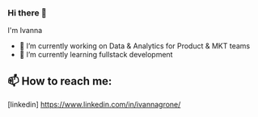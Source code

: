 ### Hi there 👋

I'm Ivanna

- 🔭 I’m currently working on Data & Analytics for Product & MKT teams
- 🌱 I’m currently learning fullstack development

## 📫 How to reach me: 
[linkedin] https://www.linkedin.com/in/ivannagrone/
